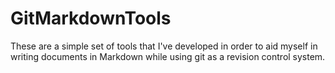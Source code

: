 GitMarkdownTools
================

These are a simple set of tools that I've developed in order to aid myself in writing documents in Markdown while using git as a revision control system.
